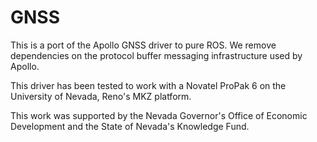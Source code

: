 GNSS
====

This is a port of the Apollo GNSS driver to pure ROS. We remove
dependencies on the protocol buffer messaging infrastructure used by
Apollo.

This driver has been tested to work with a Novatel ProPak 6 on the
University of Nevada, Reno's MKZ platform.

This work was supported by the Nevada Governor's Office of Economic
Development and the State of Nevada's Knowledge Fund.